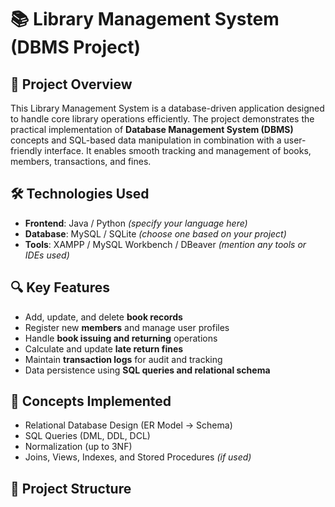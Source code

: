 
# 📚 Library Management System (DBMS Project)

## 📌 Project Overview

This Library Management System is a database-driven application designed to handle core library operations efficiently. The project demonstrates the practical implementation of **Database Management System (DBMS)** concepts and SQL-based data manipulation in combination with a user-friendly interface. It enables smooth tracking and management of books, members, transactions, and fines.

## 🛠️ Technologies Used

- **Frontend**:  Java / Python *(specify your language here)*
- **Database**: MySQL / SQLite *(choose one based on your project)*
- **Tools**: XAMPP / MySQL Workbench / DBeaver *(mention any tools or IDEs used)*

## 🔍 Key Features

- Add, update, and delete **book records**
- Register new **members** and manage user profiles
- Handle **book issuing and returning** operations
- Calculate and update **late return fines**
- Maintain **transaction logs** for audit and tracking
- Data persistence using **SQL queries and relational schema**

## 🧠 Concepts Implemented

- Relational Database Design (ER Model → Schema)
- SQL Queries (DML, DDL, DCL)
- Normalization (up to 3NF)
- Joins, Views, Indexes, and Stored Procedures *(if used)*

## 📂 Project Structure

